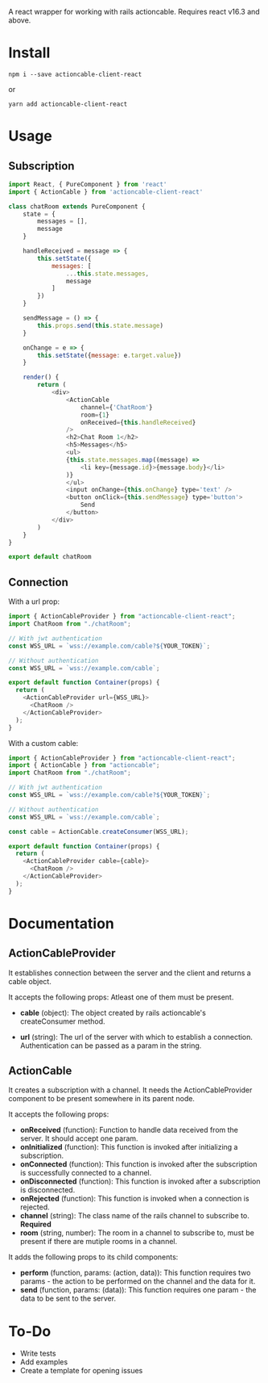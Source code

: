 A react wrapper for working with rails actioncable. Requires react v16.3 and above.

# Install

`npm i --save actioncable-client-react`

or

`yarn add actioncable-client-react`

# Usage

## Subscription

```javascript
import React, { PureComponent } from 'react'
import { ActionCable } from 'actioncable-client-react'

class chatRoom extends PureComponent {
	state = {
		messages = [],
		message
	}

	handleReceived = message => {
		this.setState({
			messages: [
				...this.state.messages,
                message
			]
		})
	}

	sendMessage = () => {
		this.props.send(this.state.message)
	}

	onChange = e => {
		this.setState({message: e.target.value})
	}

	render() {
		return (
			<div>
				<ActionCable
					channel={'ChatRoom'}
					room={1}
					onReceived={this.handleReceived}
				/>
				<h2>Chat Room 1</h2>
				<h5>Messages</h5>
				<ul>
                {this.state.messages.map((message) =>
                    <li key={message.id}>{message.body}</li>
				)}
				</ul>
                <input onChange={this.onChange} type='text' />
				<button onClick={this.sendMessage} type='button'>
					Send
				</button>
			</div>
		)
	}
}

export default chatRoom
```

## Connection

With a url prop:

```javascript
import { ActionCableProvider } from "actioncable-client-react";
import ChatRoom from "./chatRoom";

// With jwt authentication
const WSS_URL = `wss://example.com/cable?${YOUR_TOKEN}`;

// Without authentication
const WSS_URL = `wss://example.com/cable`;

export default function Container(props) {
  return (
    <ActionCableProvider url={WSS_URL}>
      <ChatRoom />
    </ActionCableProvider>
  );
}
```

With a custom cable:

```javascript
import { ActionCableProvider } from "actioncable-client-react";
import { ActionCable } from "actioncable";
import ChatRoom from "./chatRoom";

// With jwt authentication
const WSS_URL = `wss://example.com/cable?${YOUR_TOKEN}`;

// Without authentication
const WSS_URL = `wss://example.com/cable`;

const cable = ActionCable.createConsumer(WSS_URL);

export default function Container(props) {
  return (
    <ActionCableProvider cable={cable}>
      <ChatRoom />
    </ActionCableProvider>
  );
}
```

# Documentation

## ActionCableProvider

It establishes connection between the server and the client and returns a cable object.

It accepts the following props:
Atleast one of them must be present.

- **cable** (object): The object created by rails actioncable's createConsumer method.

- **url** (string): The url of the server with which to establish a connection. Authentication can be passed as a param in the string.

## ActionCable

It creates a subscription with a channel. It needs the ActionCableProvider component to be present somewhere in its parent node.

It accepts the following props:

- **onReceived** (function): Function to handle data received from the server. It should accept one param.
- **onInitialized** (function): This function is invoked after initializing a subscription.
- **onConnected** (function): This function is invoked after the subscription is successfully connected to a channel.
- **onDisconnected** (function): This function is invoked after a subscription is disconnected.
- **onRejected** (function): This function is invoked when a connection is rejected.
- **channel** (string): The class name of the rails channel to subscribe to. **Required**
- **room** (string, number): The room in a channel to subscribe to, must be present if there are mutiple rooms in a channel.

It adds the following props to its child components:

- **perform** (function, params: (action, data)): This function requires two params - the action to be performed on the channel and the data for it.
- **send** (function, params: (data)): This function requires one param - the data to be sent to the server.

# To-Do

- Write tests
- Add examples
- Create a template for opening issues
